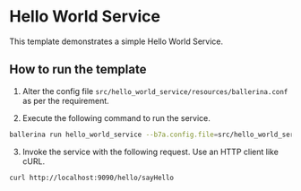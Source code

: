 # Hello World Service

This template demonstrates a simple Hello World Service.

## How to run the template

1. Alter the config file `src/hello_world_service/resources/ballerina.conf` as per the requirement. 

2. Execute the following command to run the service.
```bash
ballerina run hello_world_service --b7a.config.file=src/hello_world_service/resources/ballerina.conf
```

3. Invoke the service with the following request. Use an HTTP client like cURL.
```bash
curl http://localhost:9090/hello/sayHello
```
